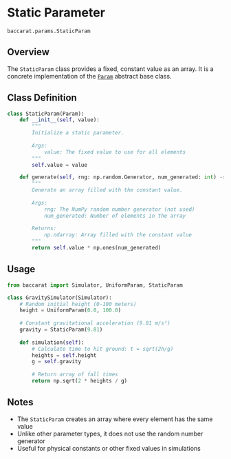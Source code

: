 # Static Parameter

`baccarat.params.StaticParam`

## Overview

The `StaticParam` class provides a fixed, constant value as an array. It is a concrete implementation of the [`Param`](base.md) abstract base class.

## Class Definition

```python
class StaticParam(Param):
    def __init__(self, value):
        """
        Initialize a static parameter.
        
        Args:
            value: The fixed value to use for all elements
        """
        self.value = value

    def generate(self, rng: np.random.Generator, num_generated: int) -> np.ndarray:
        """
        Generate an array filled with the constant value.
        
        Args:
            rng: The NumPy random number generator (not used)
            num_generated: Number of elements in the array
            
        Returns:
            np.ndarray: Array filled with the constant value
        """
        return self.value * np.ones(num_generated)
```

## Usage

```python
from baccarat import Simulator, UniformParam, StaticParam

class GravitySimulator(Simulator):
    # Random initial height (0-100 meters)
    height = UniformParam(0.0, 100.0)
    
    # Constant gravitational acceleration (9.81 m/s²)
    gravity = StaticParam(9.81)
    
    def simulation(self):
        # Calculate time to hit ground: t = sqrt(2h/g)
        heights = self.height
        g = self.gravity
        
        # Return array of fall times
        return np.sqrt(2 * heights / g)
```

## Notes

- The `StaticParam` creates an array where every element has the same value
- Unlike other parameter types, it does not use the random number generator
- Useful for physical constants or other fixed values in simulations